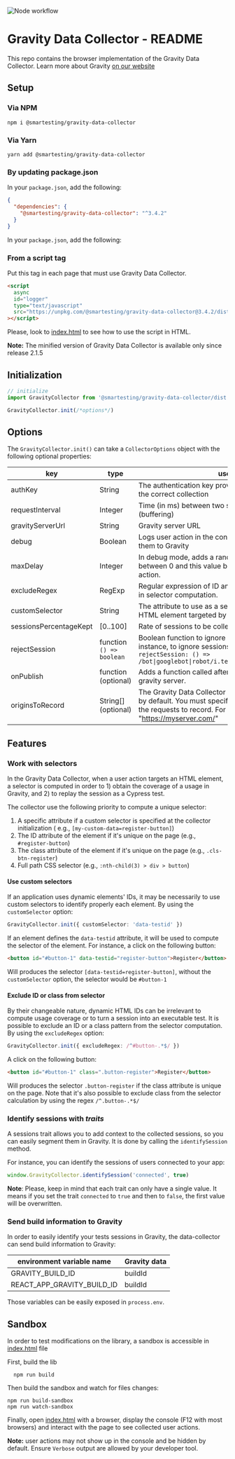 ![Node workflow](https://github.com/Smartesting/gravity-data-collector/actions/workflows/node.js.yml/badge.svg)

# Gravity Data Collector - README

This repo contains the browser implementation of the Gravity Data Collector. Learn more about
Gravity [on our website](https://gravity-testing.com)

## Setup

### Via NPM

```console
npm i @smartesting/gravity-data-collector
```

### Via Yarn

```console
yarn add @smartesting/gravity-data-collector
```

### By updating package.json

In your `package.json`, add the following:

```json
{
  "dependencies": {
    "@smartesting/gravity-data-collector": "^3.4.2"
  }
}
```

In your `package.json`, add the following:

### From a script tag

Put this tag in each page that must use Gravity Data Collector.

```html
<script
  async
  id="logger"
  type="text/javascript"
  src="https://unpkg.com/@smartesting/gravity-data-collector@3.4.2/dist/gravity-logger-min.js"
></script>
```

Please, look to [index.html](sample/index.html) to see how to use the script in HTML.

**Note:** The minified version of Gravity Data Collector is available only since release 2.1.5

## Initialization

```typescript
// initialize
import GravityCollector from '@smartesting/gravity-data-collector/dist'

GravityCollector.init(/*options*/)
```

## Options

The `GravityCollector.init()` can take a `CollectorOptions` object with the following optional properties:

| key                    | type                     | use                                                                                                                                                                                             | default value                                  |
| ---------------------- | ------------------------ | ----------------------------------------------------------------------------------------------------------------------------------------------------------------------------------------------- | ---------------------------------------------- |
| authKey                | String                   | The authentication key provided by Gravity to select the correct collection                                                                                                                     |                                                |
| requestInterval        | Integer                  | Time (in ms) between two sends to Gravity server (buffering)                                                                                                                                    | 5000                                           |
| gravityServerUrl       | String                   | Gravity server URL                                                                                                                                                                              | https://smartestinggravityserver.herokuapp.com |
| debug                  | Boolean                  | Logs user action in the console instead of sending them to Gravity                                                                                                                              | false                                          |
| maxDelay               | Integer                  | In debug mode, adds a random delay (in ms) between 0 and this value before printing an user action.                                                                                             | 500                                            |
| excludeRegex           | RegExp                   | Regular expression of ID and class names to ignore in selector computation.                                                                                                                     | none                                           |
| customSelector         | String                   | The attribute to use as a selector if defined on an HTML element targeted by a user action.                                                                                                     | none                                           |
| sessionsPercentageKept | [0..100]                 | Rate of sessions to be collected                                                                                                                                                                | 100                                            |
| rejectSession          | function `() => boolean` | Boolean function to ignore session tracking. For instance, to ignore sessions from some bots:<br /><code>rejectSession: () => /bot&#124;googlebot&#124;robot/i.test(navigator.userAgent)</code> | `() => false`                                  |
| onPublish              | function (optional)      | Adds a function called after each publish to the gravity server.                                                                                                                                | undefined                                      |
| originsToRecord        | String[] (optional)      | The Gravity Data Collector does not record requests by default. You must specify here the origin(s) of the requests to record. For example: "https://myserver.com/"                             | undefined                                      |

## Features

### Work with selectors

In the Gravity Data Collector, when a user action targets an HTML element, a selector is computed in order to 1) obtain
the coverage of a usage in Gravity, and 2) to replay the session as a Cypress test.

The collector use the following priority to compute a unique selector:

1. A specific attribute if a custom selector is specified at the collector initialization (
   e.g., `[my-custom-data=register-button]`)
2. The ID attribute of the element if it's unique on the page (e.g., `#register-button`)
3. The class attribute of the element if it's unique on the page (e.g., `.cls-btn-register`)
4. Full path CSS selector (e.g., `:nth-child(3) > div > button`)

#### Use custom selectors

If an application uses dynamic elements' IDs, it may be necessarily to use custom selectors to identify properly each
element. By using the `customSelector` option:

```typescript
GravityCollector.init({ customSelector: 'data-testid' })
```

If an element defines the `data-testid` attribute, it will be used to compute the selector of the element. For instance,
a click on the following button:

```html
<button id="#button-1" data-testid="register-button">Register</button>
```

Will produces the selector `[data-testid=register-button]`, without the `customSelector` option, the selector would
be `#button-1`

#### Exclude ID or class from selector

By their changeable nature, dynamic HTML IDs can be irrelevant to compute usage coverage or to turn a session into an
executable test. It is possible to exclude an ID or a class pattern from the selector computation. By using
the `excludeRegex` option:

```typescript
GravityCollector.init({ excludeRegex: /^#button-.*$/ })
```

A click on the following button:

```html
<button id="#button-1" class=".button-register">Register</button>
```

Will produces the selector `.button-register` if the class attribute is unique on the page. Note that it's also possible
to exclude class from the selector calculation by using the regex `/^.button-.*$/`

### Identify sessions with _traits_

A sessions trait allows you to add context to the collected sessions, so you can easily segment them in Gravity. It is
done by calling the `identifySession` method.

For instance, you can identify the sessions of users connected to your app:

```typescript
window.GravityCollector.identifySession('connected', true)
```

**Note**: Please, keep in mind that each trait can only have a single value. It means if you set the trait `connected`
to `true` and then to `false`, the first value will be overwritten.

### Send build information to Gravity

In order to easily identify your tests sessions in Gravity, the data-collector can send build information to Gravity:

| environment variable name  | Gravity data |
| -------------------------- | ------------ |
| GRAVITY_BUILD_ID           | buildId      |
| REACT_APP_GRAVITY_BUILD_ID | buildId      |

Those variables can be easily exposed in `process.env`.

## Sandbox

In order to test modifications on the library, a sandbox is accessible in [index.html](sample/index.html) file

First, build the lib

```shell
  npm run build
```

Then build the sandbox and watch for files changes:

```shell
npm run build-sandbox
npm run watch-sandbox
```

Finally, open [index.html](sample/index.html) with a browser, display the console (F12 with most browsers) and interact
with the page to see collected user actions.

**Note:** user actions may not show up in the console and be hidden by default. Ensure `Verbose` output are allowed by
your developer tool.
